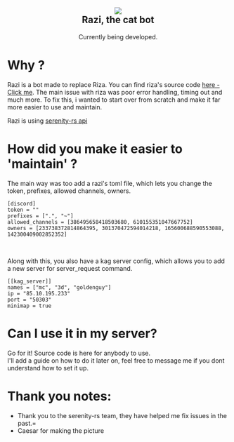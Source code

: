<h2 align = 'center'><img src="https://cdn.discordapp.com/attachments/386495658418503680/731537691405189150/hackerman.jpg"><br>Razi, the cat bot</h2>

<p align = 'center'> Currently being developed.</p>

# Why ?
Razi is a bot made to replace Riza. You can find riza's source code [here - Click me](https://github.com/Vam-Jam/Riza_).
The main issue with riza was poor error handling, timing out and much more. To fix this, i wanted to start over from scratch and make it far more easier to use and maintain.

Razi is using [serenity-rs api](https://github.com/serenity-rs/serenity)

# How did you make it easier to 'maintain' ?
The main way was too add a razi's toml file, which lets you change the token, prefixes, allowed channels, owners.
```
[discord]
token = ""
prefixes = [".", "~"]
allowed_channels = [386495658418503680, 610155351047667752]
owners = [233738372814864395, 301370472594014218, 165600688590553088, 142300409002852352]
```
<br>

Along with this, you also have a kag server config, which allows you to add a new server for server_request command.
<br>

```
[[kag_server]]
names = ["mc", "3d", "goldenguy"]
ip = "85.10.195.233"
port = "50303"
minimap = true
```

# Can I use it in my server?
Go for it! Source code is here for anybody to use.<br>
I'll add a guide on how to do it later on, feel free to message me if you dont understand how to set it up.
<br>

# Thank you notes:
- Thank you to the serenity-rs team, they have helped me fix issues in the past.=
- Caesar for making the picture
